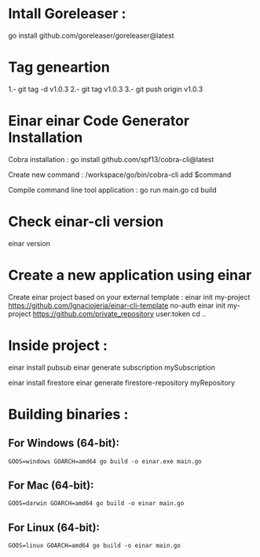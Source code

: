 # Intall Goreleaser :
go install github.com/goreleaser/goreleaser@latest


# Tag geneartion
 1.- git tag -d v1.0.3
 2.- git tag v1.0.3
 3.- git push origin v1.0.3

# Einar einar Code Generator Installation

Cobra installation :
go install github.com/spf13/cobra-cli@latest

Create new command :
/workspace/go/bin/cobra-cli add $command

Compile command line tool application : 
go run main.go
cd build

# Check einar-cli version
einar version

# Create a new application using einar
Create einar project based on your external template : 
einar init my-project https://github.com/Ignaciojeria/einar-cli-template no-auth
einar init my-project https://github.com/private_repository user:token
cd ..

# Inside project :
einar install pubsub
einar generate subscription mySubscription

einar install firestore
einar generate firestore-repository myRepository

# Building binaries : 

## For Windows (64-bit):
    GOOS=windows GOARCH=amd64 go build -o einar.exe main.go

## For Mac (64-bit):
    GOOS=darwin GOARCH=amd64 go build -o einar main.go

## For Linux (64-bit):
    GOOS=linux GOARCH=amd64 go build -o einar main.go
